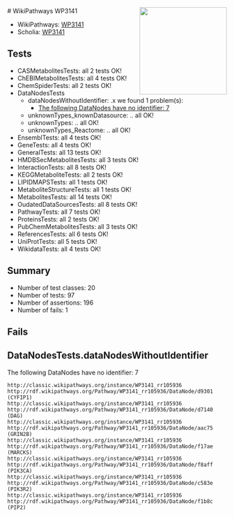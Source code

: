 <img style="float: right; width: 200px" src="https://upload.wikimedia.org/wikipedia/commons/thumb/8/83/Wplogo_with_text_500.png/640px-Wplogo_with_text_500.png" />
# WikiPathways WP3141

* WikiPathways: [WP3141](https://wikipathways.org/pathways/WP3141)
* Scholia: [WP3141](https://scholia.toolforge.org/wikipathways/WP3141)
## Tests
* CASMetabolitesTests: all 2 tests OK!
* ChEBIMetabolitesTests: all 4 tests OK!
* ChemSpiderTests: all 2 tests OK!
* DataNodesTests
    * dataNodesWithoutIdentifier: .x we found 1 problem(s):
        * [The following DataNodes have no identifier: 7](#d2d32fa6)
    * unknownTypes_knownDatasource: .. all OK!
    * unknownTypes: .. all OK!
    * unknownTypes_Reactome: .. all OK!
* EnsemblTests: all 4 tests OK!
* GeneTests: all 4 tests OK!
* GeneralTests: all 13 tests OK!
* HMDBSecMetabolitesTests: all 3 tests OK!
* InteractionTests: all 8 tests OK!
* KEGGMetaboliteTests: all 2 tests OK!
* LIPIDMAPSTests: all 1 tests OK!
* MetaboliteStructureTests: all 1 tests OK!
* MetabolitesTests: all 14 tests OK!
* OudatedDataSourcesTests: all 8 tests OK!
* PathwayTests: all 7 tests OK!
* ProteinsTests: all 2 tests OK!
* PubChemMetabolitesTests: all 3 tests OK!
* ReferencesTests: all 6 tests OK!
* UniProtTests: all 5 tests OK!
* WikidataTests: all 4 tests OK!


## Summary

* Number of test classes: 20
* Number of tests: 97
* Number of assertions: 196
* Number of fails: 1

## Fails

<a name="d2d32fa6" />

## DataNodesTests.dataNodesWithoutIdentifier

The following DataNodes have no identifier: 7
```
http://classic.wikipathways.org/instance/WP3141_rr105936 http://rdf.wikipathways.org/Pathway/WP3141_rr105936/DataNode/d9301 (CYFIP1)
http://classic.wikipathways.org/instance/WP3141_rr105936 http://rdf.wikipathways.org/Pathway/WP3141_rr105936/DataNode/d7140 (DAG)
http://classic.wikipathways.org/instance/WP3141_rr105936 http://rdf.wikipathways.org/Pathway/WP3141_rr105936/DataNode/aac75 (GRIN2B)
http://classic.wikipathways.org/instance/WP3141_rr105936 http://rdf.wikipathways.org/Pathway/WP3141_rr105936/DataNode/f17ae (MARCKS)
http://classic.wikipathways.org/instance/WP3141_rr105936 http://rdf.wikipathways.org/Pathway/WP3141_rr105936/DataNode/f8aff (PIK3CA)
http://classic.wikipathways.org/instance/WP3141_rr105936 http://rdf.wikipathways.org/Pathway/WP3141_rr105936/DataNode/c583e (PIK3R2)
http://classic.wikipathways.org/instance/WP3141_rr105936 http://rdf.wikipathways.org/Pathway/WP3141_rr105936/DataNode/f1b8c (PIP2)
```

